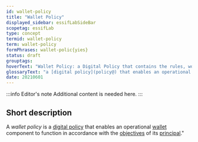 ```yaml
---
id: wallet-policy
title: "Wallet Policy"
displayed_sidebar: essifLabSideBar
scopetag: essifLab
type: concept
termid: wallet-policy
term: wallet-policy
formPhrases: wallet-polic{yies}
status: draft
grouptags:
hoverText: "Wallet Policy: a Digital Policy that contains the rules, working-instructions, preferences and other guidance for an operational Wallet component to function in accordance with the Objectives of its Principal."
glossaryText: "a [digital policy](policy@) that enables an operational [wallet](@) component to function in accordance with the [objective](@) of its [principal](@)."
date: 20210601
---
```


:::info Editor's note
Additional content is needed here.
:::

## Short description

A *wallet policy* is a [digital policy](policy@) that enables an operational [wallet](@) component to function in accordance with the [objectives](@) of its [principal](@)."
